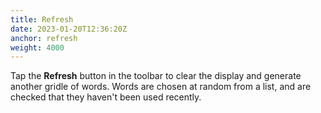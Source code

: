 ```yaml
---
title: Refresh
date: 2023-01-20T12:36:20Z
anchor: refresh
weight: 4000
---
```


Tap the **Refresh** button in the toolbar to clear the display and
generate another gridle of words. Words are chosen at random from a list,
and are checked that they haven't been used recently.
